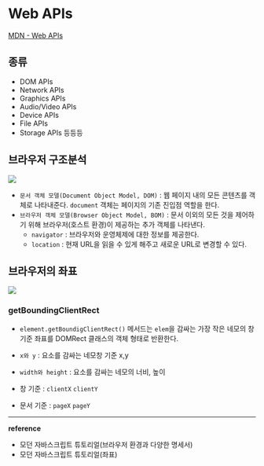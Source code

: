 # Web APIs

[MDN - Web APIs](https://developer.mozilla.org/ko/docs/Web/API)

## 종류 
- DOM APIs
- Network APIs
- Graphics APIs
- Audio/Video APIs
- Device APIs
- File APIs
- Storage APIs
등등등

## 브라우저 구조분석
![](https://images.velog.io/images/ouo_yoonk/post/389d746a-5086-4b03-bfb5-eab4301f7207/image.png)
- `문서 객체 모델(Document Object Model, DOM)` : 웹 페이지 내의 모든 콘텐츠를 객체로 나타내준다. `document` 객체는 페이지의 기존 진입점 역할을 한다.
- `브라우저 객체 모델(Browser Object Model, BOM)` : 문서 이외의 모든 것을 제어하기 위해 브라우저(호스트 환경)이 제공하는 추가 객체를 나타낸다.
    - `navigator` : 브라우저와 운영체제에 대한 정보를 제공한다.
    - `location` : 현재 URL을 읽을 수 있게 해주고 새로운 URL로 변경할 수 있다.

## 브라우저의 좌표  
![](https://images.velog.io/images/ouo_yoonk/post/78782879-eacf-4eab-81f6-9b64fb34b1cf/image.png)
### getBoundingClientRect
- `element.getBoundigClientRect()` 메서드는 `elem`을 감싸는 가장 작은 네모의 창 기준 좌표를 DOMRect 클래스의 객체 형태로 반환한다.

- `x와 y` : 요소를 감싸는 네모창 기준 x,y
- `width와 height` : 요소를 감싸는 네모의 너비, 높이

- 창 기준 : `clientX`  `clientY`

- 문서 기준 : `pageX` `pageY`

---
__reference__
- 모던 자바스크립트 튜토리얼(브라우저 환경과 다양한 명세서)
- 모던 자바스크립트 튜토리얼(좌표)